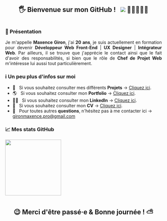 <div align="center">
    
## 🖐 Bienvenue sur mon GitHub ! &nbsp; ![](https://komarev.com/ghpvc/?username=MaxHwK&label=Visiteurs+:) 👩🏼‍🤝‍🧑🏻

</div>

#

### 🧑 Présentation

<div align="justify"> Je m'appelle <b>Maxence Giron</b>, j'ai <b>20 ans</b>, je suis actuellement en formation pour devenir <b>Développeur Web Front-End</b> | <b>UX Designer</b> | <b>Intégrateur Web</b>. Par ailleurs, il se trouve que j'apprécie le contact ainsi que le fait d'avoir des responsabilités, si bien que le rôle de <b>Chef de Projet Web</b> m'intéresse lui aussi tout particulièrement. 
</div>

### ℹ Un peu plus d'infos sur moi

- 💾 &nbsp; Si vous souhaitez consulter mes différents <b>Projets</b> → [Cliquez ici](https://github.com/MaxHwK?tab=repositories).
- 🌎 &nbsp; Si vous souhaitez consulter mon <b>Portfolio</b> → [Cliquez ici](https://maxhwk.github.io/).
- 👨‍💻 &nbsp; Si vous souhaitez consulter mon <b>LinkedIn</b> → [Cliquez ici](https://www.linkedin.com/in/maxence-giron/).
- 📝 &nbsp; Si vous souhaitez consulter mon <b>CV</b> → [Cliquez ici](https://maxhwk.github.io/static/doc/CV_Giron_Maxence.pdf).
- 📧 &nbsp; Pour toutes autres <b>questions</b>, n'hésitez pas à me contacter ici → gironmaxence.pro@gmail.com  
     
### 📈 Mes stats GitHub

<img height="180em" src="https://github-readme-stats.vercel.app/api?username=MaxHwK&show_icons=true&hide_border=true&&count_private=true&include_all_commits=true" />

#

<div align="center">

## 😉 Merci d'être passé·e & Bonne journée ! ⛅
 
</div>
